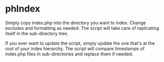 phIndex
=======

Simply copy index.php into the directory you want to index. Change excludes and formatting as needed. The script will take care
of replicating itself in the sub-directory tree.

If you ever want to update the script, simply update the one that's at the root of your index hierarchy. The script will
compare timestamps of index.php files in sub-directories and replace them if needed.
